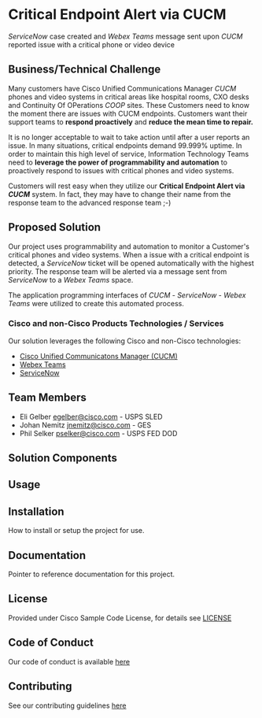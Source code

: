 # Critical Endpoint Alert via CUCM

*ServiceNow* case created and *Webex Teams* message sent upon *CUCM* reported issue with a critical phone or video device


## Business/Technical Challenge

Many customers have Cisco Unified Communications Manager *CUCM* phones and video systems in critical areas like hospital rooms, CXO desks and Continuity Of OPerations *COOP* sites.  These Customers need to know the moment there are issues with CUCM endpoints.  Customers want their support teams to **respond proactively** and **reduce the mean time to repair.**

It is no longer acceptable to wait to take action until after a user reports an issue.  In many situations, critical endpoints demand 99.999% uptime.  In order to maintain this high level of service, Information Technology Teams need to **leverage the power of programmability and automation** to proactively respond to issues with critical phones and video systems. 

Customers will rest easy when they utilize our **Critical Endpoint Alert via *CUCM*** system.    In fact, they may have to change their name from the response team to the advanced response team ;-) 

## Proposed Solution

Our project uses programmability and automation to monitor a Customer's critical phones and video systems.  When a issue with a critical endpoint is detected, a *ServiceNow* ticket will be opened automatically with the highest priority.  The response team will be alerted via a message sent from *ServiceNow* to a *Webex Teams* space. 

The application programming interfaces of  *CUCM* - *ServiceNow* - *Webex Teams* were utilized to create this automated process.

### Cisco and non-Cisco Products Technologies / Services

Our solution leverages the following Cisco and non-Cisco technologies:

* [Cisco Unified Communicatons Manager (CUCM)](https://www.cisco.com/c/en/us/products/unified-communications/unified-communications-manager-callmanager/index.html)
* [Webex Teams](https://www.webex.com/team-collaboration.html)
* [ServiceNow](https://www.servicenow.com/)

## Team Members

* Eli Gelber <egelber@cisco.com> - USPS SLED
* Johan Nemitz <jnemitz@cisco.com> - GES 
* Phil Selker <pselker@cisco.com> - USPS FED DOD

## Solution Components


<!-- This does not need to be completed during the initial submission phase  

Provide a brief overview of the components involved with this project. e.g Python /  -->


## Usage

<!-- This does not need to be completed during the initial submission phase  

Provide a brief overview of how to use the solution  -->


## Installation

How to install or setup the project for use.


## Documentation

Pointer to reference documentation for this project.


## License

Provided under Cisco Sample Code License, for details see [LICENSE](./LICENSE.md)

## Code of Conduct

Our code of conduct is available [here](./CODE_OF_CONDUCT.md)

## Contributing

See our contributing guidelines [here](./CONTRIBUTING.md)
